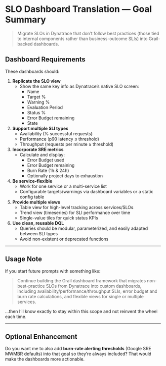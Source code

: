 
# SLO Dashboard Translation — Goal Summary

>Migrate SLOs in Dynatrace that don’t follow best practices (those tied to internal components rather than business-outcome SLIs) into Grail-backed dashboards.

## Dashboard Requirements

These dashboards should:

1. **Replicate the SLO view**
    - Show the same key info as Dynatrace’s native SLO screen:
      - Name
      - Target %
      - Warning %
      - Evaluation Period
      - Status %
      - Error Budget remaining
      - State
2. **Support multiple SLI types**
    - Availability (% successful requests)
    - Performance (p90 latency ≤ threshold)
    - Throughput (requests per minute ≥ threshold)
3. **Incorporate SRE metrics**
    - Calculate and display:
      - Error Budget used
      - Error Budget remaining
      - Burn Rate (1h & 24h)
      - Optionally project days to exhaustion
4. **Be service-flexible**
    - Work for one service or a multi-service list
    - Configurable targets/warnings via dashboard variables or a static config table
5. **Provide multiple views**
    - Table view for high-level tracking across services/SLOs
    - Trend view (timeseries) for SLI performance over time
    - Single-value tiles for quick status KPIs
6. **Use clean, reusable DQL**
    - Queries should be modular, parameterized, and easily adapted between SLI types
    - Avoid non-existent or deprecated functions

---

## Usage Note

If you start future prompts with something like:

> Continue building the Grail dashboard framework that migrates non-best-practice SLOs from Dynatrace into custom dashboards, including availability/performance/throughput SLIs, error budget and burn rate calculations, and flexible views for single or multiple services.

…then I’ll know exactly to stay within this scope and not reinvent the wheel each time.

---

## Optional Enhancement

Do you want me to also add **burn-rate alerting thresholds** (Google SRE MWMBR defaults) into that goal so they’re always included? That would make the dashboards more actionable.
